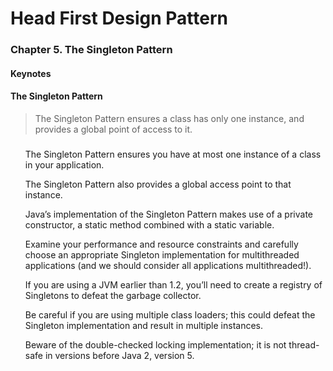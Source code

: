 # Head First Design Pattern
### Chapter 5. The Singleton Pattern
#### Keynotes

#### The Singleton Pattern
> The Singleton Pattern ensures a class has only one instance, and provides a global point of access to it.

##### 
<ul>The Singleton Pattern ensures you have at most one instance of a class in your application.</ul>
<ul>The Singleton Pattern also provides a global access point to that instance.</ul>
<ul>Java’s implementation of the Singleton Pattern makes use of a private constructor, a static method combined with a static variable.</ul>
<ul>Examine your performance and resource constraints and carefully choose an appropriate Singleton implementation for multithreaded applications (and we should consider all applications multithreaded!).</ul>
<ul>If you are using a JVM earlier than 1.2, you’ll need to create a registry of Singletons to defeat the garbage collector.</ul>
<ul>Be careful if you are using multiple class loaders; this could defeat the Singleton implementation and result in multiple instances.</ul>
<ul>Beware of the double-checked locking implementation; it is not thread-safe in versions before Java 2, version 5.</ul>
